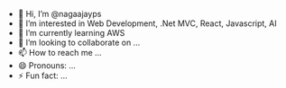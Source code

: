 - 👋 Hi, I’m @nagaajayps
- 👀 I’m interested in Web Development, .Net MVC, React, Javascript, AI
- 🌱 I’m currently learning AWS
- 💞️ I’m looking to collaborate on ...
- 📫 How to reach me ...
- 😄 Pronouns: ...
- ⚡ Fun fact: ...

<!---
nagaajayps/nagaajayps is a ✨ special ✨ repository because its `README.md` (this file) appears on your GitHub profile.
You can click the Preview link to take a look at your changes.
--->
